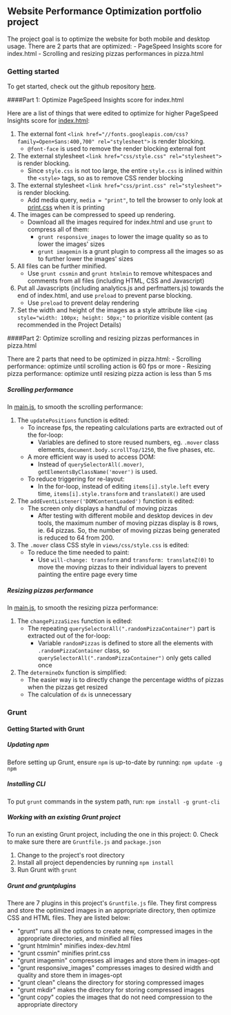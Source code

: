## Website Performance Optimization portfolio project

The project goal is to optimize the website for both mobile and desktop usage. There are 2 parts that are optimized: 
	- PageSpeed Insights score for index.html
	- Scrolling and resizing pizzas performances in pizza.html 

### Getting started

To get started, check out the github repository [here](https://tiffanymtlo.github.io/). 

####Part 1: Optimize PageSpeed Insights score for index.html

Here are a list of things that were edited to optimize for higher PageSpeed Insights score for [index.html](index.html):

1. The external font `<link href="//fonts.googleapis.com/css?family=Open+Sans:400,700" rel="stylesheet">` is render blocking. 
	- `@font-face` is used to remove the render blocking external font
2. The external stylesheet `<link href="css/style.css" rel="stylesheet">` is render blocking. 
	- Since `style.css` is not too large, the entire `style.css` is inlined within the `<style>` tags, so as to remove CSS render blocking 
3. The external stylesheet `<link href="css/print.css" rel="stylesheet">` is render blocking. 
	- Add media query, `media = "print"`, to tell the browser to only look at [print.css](css/print.css) when it is printing 
4. The images can be compressed to speed up rendering. 
	- Download all the images required for index.html and use `grunt` to compress all of them: 
		- `grunt responsive_images` to lower the image quality so as to lower the images' sizes
		- `grunt imagemin` is a grunt plugin to compress all the images so as to further lower the images' sizes 
5. All files can be further minified. 
	- Use `grunt cssmin` and `grunt htmlmin` to remove whitespaces and comments from all files (including HTML, CSS and Javascript)  
6. Put all Javascripts (including analytics.js and perfmatters.js) towards the end of index.html, and use `preload` to prevent parse blocking. 
	- Use `preload` to prevent delay rendering 
7. Set the width and height of the images as a style attribute like `<img style="width: 100px; height: 50px;"` to prioritize visible content (as recommended in the Project Details) 


####Part 2: Optimize scrolling and resizing pizzas performances in pizza.html

There are 2 parts that need to be optimized in pizza.html: 
	- Scrolling performance: optimize until scrolling action is 60 fps or more 
	- Resizing pizza performance: optimize until resizing pizza action is less than 5 ms 

##### Scrolling performance 
In [main.js](views/js/main.js), to smooth the scrolling performance: 

1. The `updatePositions` function is edited:  
	- To increase fps, the repeating calculations parts are extracted out of the for-loop: 
		- Variables are defined to store reused numbers, eg. `.mover` class elements, `document.body.scrollTop/1250`, the five phases, etc. 
	- A more efficient way is used to access DOM: 
		- Instead of `querySelectorAll(.mover)`, `getElementsByClassName('mover')` is used. 
	- To reduce triggering for re-layout: 
		- In the for-loop, instead of editing `items[i].style.left` every time, `items[i].style.transform` and `translateX()` are used
2. The `addEventListener('DOMContentLoaded')` function is edited: 
	- The screen only displays a handful of moving pizzas 
		- After testing with different mobile and desktop devices in dev tools, the maximum number of moving pizzas display is 8 rows, ie. 64 pizzas. So, the number of moving pizzas being generated is reduced to 64 from 200. 
3. The `.mover` class CSS style in `views/css/style.css` is edited: 
	- To reduce the time needed to paint: 
		- Use `will-change: transform` and `transform: translateZ(0)` to move the moving pizzas to their individual layers to prevent painting the entire page every time 

##### Resizing pizzas performance 
In [main.js](views/js/main.js), to smooth the resizing pizza performance: 

1. The `changePizzaSizes` function is edited: 
	- The repeating `querySelectorAll(".randomPizzaContainer")` part is extracted out of the for-loop: 
		- Variable `randomPizzas` is defined to store all the elements with `.randomPizzaContainer` class, so `querySelectorAll(".randomPizzaContainer")` only gets called once 
2. The `determineDx` function is simplified:
	- The easier way is to directly change the percentage widths of pizzas when the pizzas get resized
	- The calculation of `dx` is unnecessary 

### Grunt

#### Getting Started with Grunt

##### Updating npm 
Before setting up Grunt, ensure `npm` is up-to-date by running: 
```npm update -g npm``` 

##### Installing CLI
To put `grunt` commands in the system path, run: 
```npm install -g grunt-cli```

##### Working with an existing Grunt project
To run an existing Grunt project, including the one in this project: 
0. Check to make sure there are `Gruntfile.js` and `package.json`
1. Change to the project's root directory 
2. Install all project dependencies by running ```npm install```
3. Run Grunt with ```grunt```

##### Grunt and gruntplugins
There are 7 plugins in this project's `Gruntfile.js` file. 
They first compress and store the optimized images in an appropriate directory, then optimize CSS and HTML files. They are listed below: 
- "grunt" runs all the options to create new, compressed images in the appropriate directories, and minified all files
- "grunt htmlmin" minifies index-dev.html
- "grunt cssmin" minifies print.css
- "grunt imagemin" compresses all images and store them in images-opt
- "grunt responsive_images" compresses images to desired width and quality and store them in images-opt
- "grunt clean" cleans the directory for storing compressed images 
- "grunt mkdir" makes the directory for storing compressed images 
- "grunt copy" copies the images that do not need compression to the appropriate directory 
